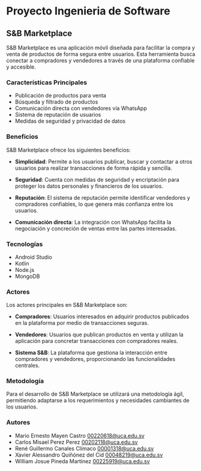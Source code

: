 # Proyecto Ingenieria de Software

## S&B Marketplace

S&B Marketplace es una aplicación móvil diseñada para facilitar la compra y venta de productos de forma segura entre usuarios. Esta herramienta busca conectar a compradores y vendedores a través de una plataforma confiable y accesible.

### Características Principales

- Publicación de productos para venta
- Búsqueda y filtrado de productos  
- Comunicación directa con vendedores vía WhatsApp
- Sistema de reputación de usuarios
- Medidas de seguridad y privacidad de datos

### Beneficios  

S&B Marketplace ofrece los siguientes beneficios:

- **Simplicidad**: Permite a los usuarios publicar, buscar y contactar a otros usuarios para realizar transacciones de forma rápida y sencilla.

- **Seguridad**: Cuenta con medidas de seguridad y encriptación para proteger los datos personales y financieros de los usuarios. 

- **Reputación**: El sistema de reputación permite identificar vendedores y compradores confiables, lo que genera más confianza entre los usuarios.

- **Comunicación directa**: La integración con WhatsApp facilita la negociación y concreción de ventas entre las partes interesadas.

### Tecnologías  

- Android Studio  
- Kotlin
- Node.js  
- MongoDB

### Actores  

Los actores principales en S&B Marketplace son:  

- **Compradores**: Usuarios interesados en adquirir productos publicados en la plataforma por medio de transacciones seguras.

- **Vendedores**: Usuarios que publican productos en venta y utilizan la aplicación para concretar transacciones con compradores reales.  

- **Sistema S&B**: La plataforma que gestiona la interacción entre compradores y vendedores, proporcionando las funcionalidades centrales.

### Metodología  

Para el desarrollo de S&B Marketplace se utilizará una metodología ágil, permitiendo adaptarse a los requerimientos y necesidades cambiantes de los usuarios.

### Autores

- Mario Ernesto Mayen Castro 00220618@uca.edu.sv
- Carlos Misael Perez Perez 00202118@uca.edu.sv
- René Guillermo Canales Clímaco 00001318@uca.edu.sv
- Xavier Alessandro Quiñónez del Cid 00048219@uca.edu.sv
- William Josue Pineda Martinez 00225919@uca.edu.sv
